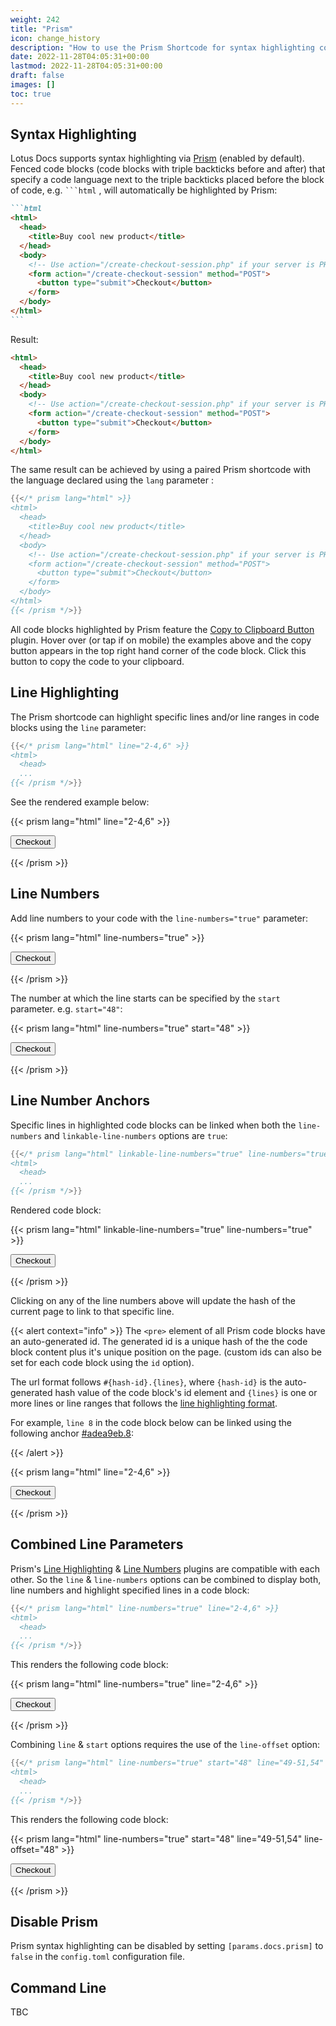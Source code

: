 ```yaml
---
weight: 242
title: "Prism"
icon: change_history
description: "How to use the Prism Shortcode for syntax highlighting code blocks."
date: 2022-11-28T04:05:31+00:00
lastmod: 2022-11-28T04:05:31+00:00
draft: false
images: []
toc: true
---
```


## Syntax Highlighting

Lotus Docs supports syntax highlighting via [Prism](https://prismjs.com/) (enabled by default). Fenced code blocks (code blocks with triple backticks before and after) that specify a code language next to the triple backticks placed before the block of code, e.g. ` ```html ` , will automatically be highlighted by Prism:

````md
```html
<html>
  <head>
    <title>Buy cool new product</title>
  </head>
  <body>
    <!-- Use action="/create-checkout-session.php" if your server is PHP based. -->
    <form action="/create-checkout-session" method="POST">
      <button type="submit">Checkout</button>
    </form>
  </body>
</html>
```
````

Result:
```html
<html>
  <head>
    <title>Buy cool new product</title>
  </head>
  <body>
    <!-- Use action="/create-checkout-session.php" if your server is PHP based. -->
    <form action="/create-checkout-session" method="POST">
      <button type="submit">Checkout</button>
    </form>
  </body>
</html>
```

The same result can be achieved by using a paired Prism shortcode with the language declared using the `lang` parameter :

```go
{{</* prism lang="html" >}}
<html>
  <head>
    <title>Buy cool new product</title>
  </head>
  <body>
    <!-- Use action="/create-checkout-session.php" if your server is PHP based. -->
    <form action="/create-checkout-session" method="POST">
      <button type="submit">Checkout</button>
    </form>
  </body>
</html>
{{< /prism */>}}
```

All code blocks highlighted by Prism feature the [Copy to Clipboard Button](https://prismjs.com/plugins/copy-to-clipboard/) plugin. Hover over (or tap if on mobile) the examples above and the copy button appears in the top right hand corner of the code block. Click this button to copy the code to your clipboard.

## Line Highlighting

The Prism shortcode can highlight specific lines and/or line ranges in code blocks using the `line` parameter:
```go
{{</* prism lang="html" line="2-4,6" >}}
<html>
  <head>
  ...
{{< /prism */>}}
```
See the rendered example below:

{{< prism lang="html" line="2-4,6" >}}
<html>
  <head>
    <title>Buy cool new product</title>
  </head>
  <body>
    <!-- Use action="/create-checkout-session.php" if your server is PHP based. -->
    <form action="/create-checkout-session" method="POST">
      <button type="submit">Checkout</button>
    </form>
  </body>
</html>
{{< /prism >}}

## Line Numbers

Add line numbers to your code with the `line-numbers="true"` parameter:

{{< prism lang="html" line-numbers="true" >}}
<html>
  <head>
    <title>Buy cool new product</title>
  </head>
  <body>
    <!-- Use action="/create-checkout-session.php" if your server is PHP based. -->
    <form action="/create-checkout-session" method="POST">
      <button type="submit">Checkout</button>
    </form>
  </body>
</html>
{{< /prism >}}

The number at which the line starts can be specified by the `start` parameter. e.g. `start="48"`:

{{< prism lang="html" line-numbers="true" start="48" >}}
<html>
  <head>
    <title>Buy cool new product</title>
  </head>
  <body>
    <!-- Use action="/create-checkout-session.php" if your server is PHP based. -->
    <form action="/create-checkout-session" method="POST">
      <button type="submit">Checkout</button>
    </form>
  </body>
</html>
{{< /prism >}}

## Line Number Anchors

Specific lines in highlighted code blocks can be linked when both the `line-numbers` and `linkable-line-numbers` options are `true`:

```go
{{</* prism lang="html" linkable-line-numbers="true" line-numbers="true" >}}
<html>
  <head>
  ...
{{< /prism */>}}
```
Rendered code block:

{{< prism lang="html" linkable-line-numbers="true" line-numbers="true" >}}
<html>
  <head>
    <title>Buy cool new product</title>
  </head>
  <body>
    <!-- Use action="/create-checkout-session.php" if your server is PHP based. -->
    <form action="/create-checkout-session" method="POST">
      <button type="submit">Checkout</button>
    </form>
  </body>
</html>
{{< /prism >}}

Clicking on any of the line numbers above will update the hash of the current page to link to that specific line.

{{< alert context="info" >}}
The `<pre>` element of all Prism code blocks have an auto-generated id. The generated id is a unique hash of the the code block content plus it's unique position on the page. (custom ids can also be set for each code block using the `id` option).

The url format follows `#{hash-id}.{lines}`, where `{hash-id}` is the auto-generated hash value of the code block's id element and `{lines}` is one or more lines or line ranges that follows the [line highlighting format](#line-highlighting).

For example, `line 8` in the code block below can be linked using the following anchor [#adea9eb.8](#adea9eb.8):

{{< /alert >}}

{{< prism lang="html" line="2-4,6" >}}
<html>
  <head>
    <title>Buy cool new product</title>
  </head>
  <body>
    <!-- Use action="/create-checkout-session.php" if your server is PHP based. -->
    <form action="/create-checkout-session" method="POST">
      <button type="submit">Checkout</button>
    </form>
  </body>
</html>
{{< /prism >}}


## Combined Line Parameters

Prism's [Line Highlighting](https://prismjs.com/plugins/line-highlight/) & [Line Numbers](https://prismjs.com/plugins/line-numbers/) plugins are compatible with each other. So the `line` & `line-numbers` options can be combined to display both, line numbers and highlight specified lines in a code block:

```go
{{</* prism lang="html" line-numbers="true" line="2-4,6" >}}
<html>
  <head>
  ...
{{< /prism */>}}
```
This renders the following code block:

{{< prism lang="html" line-numbers="true" line="2-4,6" >}}
<html>
  <head>
    <title>Buy cool new product</title>
  </head>
  <body>
    <!-- Use action="/create-checkout-session.php" if your server is PHP based. -->
    <form action="/create-checkout-session" method="POST">
      <button type="submit">Checkout</button>
    </form>
  </body>
</html>
{{< /prism >}}

Combining `line` & `start` options requires the use of the `line-offset` option:

```go
{{</* prism lang="html" line-numbers="true" start="48" line="49-51,54" line-offset="48" >}}
<html>
  <head>
  ...
{{< /prism */>}}
```
This renders the following code block:

{{< prism lang="html" line-numbers="true" start="48" line="49-51,54" line-offset="48" >}}
<html>
  <head>
    <title>Buy cool new product</title>
  </head>
  <body>
    <!-- Use action="/create-checkout-session.php" if your server is PHP based. -->
    <form action="/create-checkout-session" method="POST">
      <button type="submit">Checkout</button>
    </form>
  </body>
</html>
{{< /prism >}}

## Disable Prism

Prism syntax highlighting can be disabled by setting `[params.docs.prism]` to `false` in the `config.toml` configuration file.

## Command Line

TBC